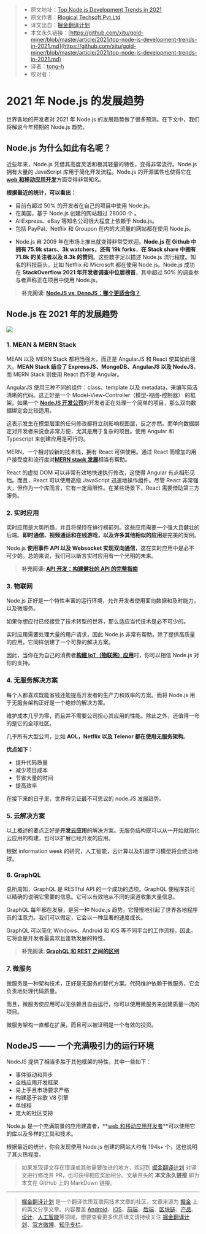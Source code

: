 > * 原文地址：[Top Node.js Development Trends in 2021](https://javascript.plainenglish.io/top-node-js-development-trends-in-2021-807f27fdf1b8)
> * 原文作者：[Rlogical Techsoft.Pvt.Ltd](https://medium.com/@rlogicaltech)
> * 译文出自：[掘金翻译计划](https://github.com/xitu/gold-miner)
> * 本文永久链接：[https://github.com/xitu/gold-miner/blob/master/article/2021/top-node-js-development-trends-in-2021.md](https://github.com/xitu/gold-miner/blob/master/article/2021/top-node-js-development-trends-in-2021.md)
> * 译者：[tong-h](https://github.com/Tong-H)
> * 校对者：

# 2021 年 Node.js 的发展趋势

世界各地的开发者对 2021 年 Node.js 的发展趋势做了很多预测。在下文中，我们将解说今年预期的 Node.js 趋势。

## Node.js 为什么如此有名呢？

近些年来，Node.js 凭借其高度灵活和极其轻量的特性，变得非常流行。Node.js 拥有大量的 JavaScript 库用于简化开发流程。Node.js 的开源属性也使得它在 [**web 和移动应用开发**](https://www.rlogical.com/)方面变得非常知名。

**根据最近的统计，可以看出：**

- 目前有超过 50% 的开发者在自己的项目中使用 Node.js。
- 在美国，基于 Node.js 创建的网站超过 28000 个 。
- AliExpress、eBay 等知名公司很大程度上依赖于 Node.js。
- 包括 PayPal、Netflix 和 Groupon 在内的大流量的网站都在使用 Node.js。
  
* Node.js 自 2009 年在市场上推出就变得非常受欢迎。**Node.js 在 Github 中拥有 75.9k stars、3k watchers，还有 19k forks**，**在 Stack share 中拥有 71.8k 的关注者以及 8.3k 的赞同**。这些数字足以描述 Node.js 流行程度。知名的科技巨头，比如 Netflix 和 Microsoft 都在使用 Node.js。Node.js 成功在 **StackOverflow 2021 年开发者调查中位居榜首**，其中超过 50% 的调查参与者声称正在项目中使用 Node.js。

> **补充阅读: [NodeJS vs. DenoJS：哪个更适合你？](https://www.rlogical.com/blog/nodejs-vs-denojs-which-is-better-for-you/)**

## Node.js 在 2021 年的发展趋势

![](https://cdn-images-1.medium.com/max/2400/1*7_yuqUYbAl-9bHsPgtcPgA.png)

### 1. MEAN & MERN Stack

MEAN 以及 MERN Stack 都相当强大，而正是 AngularJS 和 React 使其如此强大。**MEAN Stack 结合了 ExpressJS、MongoDB、AngularJS 以及 NodeJS**，而 MERN Stack 则使用 React 而不是 Angular。

AngularJS 使用三种不同的组件：class、template 以及 metadata，来编写简洁清晰的代码。这正好是一个 Model-View-Controller（模型-视图-控制器） 的框架。如果一个 [**NodeJS 开发公司**](https://www.rlogical.com/hire-dedicated-developers/hire-node-js-developer/)的开发者正在处理一个简单的项目，那么双向数据绑定会比较适用。

这表示发生在模型层里的任何修改都将立刻影响视图层，反之亦然。而单向数据绑定对开发者来说会非常方便，尤其是用于复杂的项目。使用 Angular 和 Typescript 来创建应用是可行的。

MERN，一个相对较新的技术栈，拥有 React 可供使用。通过 React 而增加的用户接受度和流行度对[**MERN stack 发展**](https://www.rlogical.com/hire-dedicated-developers/hire-mern-stack-developer/)相当有帮助。

React 的虚拟 DOM 可以非常有效地快速执行修改，这使得 Angular 有点相形见绌。而且，React 可以使用高级 JavaScript 迅速地操作组件。尽管 React 非常强大，但作为一个库而言，它有一定局限性。在某些场景下，React 需要借助第三方服务。

### 2. 实时应用

实时应用是大势所趋，并且将保持在排行榜前列。这些应用需要一个强大且健壮的后端。**即时通信、视频通话和在线游戏，以及许多其他相似的应用**是完美的案例。

Node.js **使用事件 API 以及 Websocket 实现双向通信**，这在实时应用中是必不可少的。总的来说，我们可以断言实时应用有一个光明的未来。

> **补充阅读: [API 开发：构建健壮的 API 的完整指南](https://www.rlogical.com/blog/api-development-complete-guide-to-building-robust-apis/)**

### 3. 物联网

Node.js 正好是一个特性丰富的运行环境，允许开发者使用面向数据和及时能力，以及微服务。

如果你想应付已经接受了技术转型的世界，那么适应当代技术是必不可少的。

实时应用需要处理大量的用户请求，因此 Node.js 非常有帮助。除了提供高质量的应用，它同样创建了一个可靠的解决方案。

因此，当你在为自己的消费者[**构建 IoT（物联网）应用**](https://www.rlogical.com/iot-development/)时，你可以相信 Node.js 对你的支持。

### 4. 无服务解决方案

每个人都喜欢既能省钱还能提高开发者的生产力和效率的方案。而将 Node.js 用于无服务架构正好是一个绝妙的解决方案。

维护成本几乎为零，而且并不需要公司担心其应用的性能。除此之外，还值得一夸的是它的全球社区。

几乎所有大型公司，比如 **AOL，Netflix 以及 Telenor 都在使用无服务架构**。

**优点如下：**

- 提升代码质量
- 减少项目成本
- 节省大量的时间
- 提高效率

在接下来的日子里，世界将见证最不可思议的 node.JS 发展趋势。

### 5. 云解决方案

以上概述的要点正好是**开发云应用**的解决方案。无服务结构既可以从一开始就简化云应用的构建，也可以扩展已经开发的应用。

根据 information week 的研究，人工智能，云计算以及机器学习模型将会统治地球。

### 6. GraphQL

总所周知，GraphQL 是 RESTful API 的一个成功的选项。GraphQL 使程序员可以精确的说明它需要的信息。它可以有效地从不同的渠道收集大量信息。

GraphQL 每年都在发展，是另一种 Node.js 趋势。它慢慢地引起了世界各地程序员的注意力。我们可以假定，它会以一种显著的速度成长。

GraphQL 可以简化 Windows、Android 和 iOS 等不同平台的工作流程，因此，它将会是开发者最喜欢且蓬勃发展的特性。

> **补充阅读: [GraphQL 和 REST 之间的区别](https://www.rlogical.com/blog/differences-between-graphql-and-rest/)**

### 7. 微服务

微服务是一种架构技术，正好是无服务的替代方案。代码维护依赖于微服务，它会负责地处理代码质量。

而且，微服务使应用可以无依赖且自由运行，你可以使用微服务来创建质量一流的项目。

微服务架构一直都在扩展，而且可以被证明是一个有效的投资。

## NodeJS —— 一个充满吸引力的运行环境

NodeJS 提供了相当多胜于其他框架的特性，其中一些如下：

- 事件驱动和异步
- 全栈应用开发框架
- 易上手且市场要求严格
- 构建基于谷歌 V8 引擎
- 单线程
- 庞大的社区支持

Node.js 是一个充满前景的应用建造者，**[web 和移动应用开发者](https://www.rlogical.com/hire-dedicated-developers)**可以使用它的库以及多样的工具和技术。

根据最近的统计，你会发现使用 Node.js 创建的网站大约有 194k+ 个，这也说明了其火热程度。

> 如果发现译文存在错误或其他需要改进的地方，欢迎到 [掘金翻译计划](https://github.com/xitu/gold-miner) 对译文进行修改并 PR，也可获得相应奖励积分。文章开头的 **本文永久链接** 即为本文在 GitHub 上的 MarkDown 链接。

---

> [掘金翻译计划](https://github.com/xitu/gold-miner) 是一个翻译优质互联网技术文章的社区，文章来源为 [掘金](https://juejin.im) 上的英文分享文章。内容覆盖 [Android](https://github.com/xitu/gold-miner#android)、[iOS](https://github.com/xitu/gold-miner#ios)、[前端](https://github.com/xitu/gold-miner#前端)、[后端](https://github.com/xitu/gold-miner#后端)、[区块链](https://github.com/xitu/gold-miner#区块链)、[产品](https://github.com/xitu/gold-miner#产品)、[设计](https://github.com/xitu/gold-miner#设计)、[人工智能](https://github.com/xitu/gold-miner#人工智能)等领域，想要查看更多优质译文请持续关注 [掘金翻译计划](https://github.com/xitu/gold-miner)、[官方微博](http://weibo.com/juejinfanyi)、[知乎专栏](https://zhuanlan.zhihu.com/juejinfanyi)。

